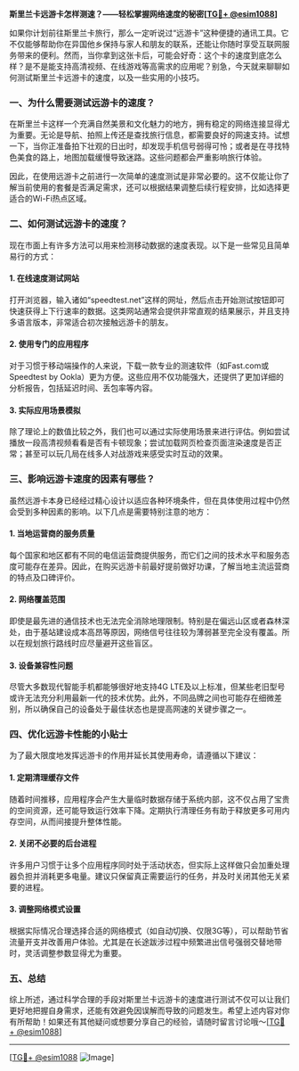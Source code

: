 **斯里兰卡远游卡怎样测速？——轻松掌握网络速度的秘密[[TG💪+ @esim1088](https://t.me/s/esim1088)]**

如果你计划前往斯里兰卡旅行，那么一定听说过“远游卡”这种便捷的通讯工具。它不仅能够帮助你在异国他乡保持与家人和朋友的联系，还能让你随时享受互联网服务带来的便利。然而，当你拿到这张卡后，可能会好奇：这个卡的速度到底怎么样？是不是能支持高清视频、在线游戏等高需求的应用呢？别急，今天就来聊聊如何测试斯里兰卡远游卡的速度，以及一些实用的小技巧。

### 一、为什么需要测试远游卡的速度？

在斯里兰卡这样一个充满自然美景和文化魅力的地方，拥有稳定的网络连接显得尤为重要。无论是导航、拍照上传还是查找旅行信息，都需要良好的网速支持。试想一下，当你正准备拍下壮观的日出时，却发现手机信号弱得可怜；或者是在寻找特色美食的路上，地图加载缓慢导致迷路。这些问题都会严重影响旅行体验。

因此，在使用远游卡之前进行一次简单的速度测试是非常必要的。这不仅能让你了解当前使用的套餐是否满足需求，还可以根据结果调整后续行程安排，比如选择更适合的Wi-Fi热点区域。

### 二、如何测试远游卡的速度？

现在市面上有许多方法可以用来检测移动数据的速度表现。以下是一些常见且简单易行的方式：

#### 1. 在线速度测试网站

打开浏览器，输入诸如“speedtest.net”这样的网址，然后点击开始测试按钮即可快速获得上下行速率的数据。这类网站通常会提供非常直观的结果展示，并且支持多语言版本，非常适合初次接触远游卡的朋友。

#### 2. 使用专门的应用程序

对于习惯于移动端操作的人来说，下载一款专业的测速软件（如Fast.com或Speedtest by Ookla）更为方便。这些应用不仅功能强大，还提供了更加详细的分析报告，包括延迟时间、丢包率等内容。

#### 3. 实际应用场景模拟

除了理论上的数值比较之外，我们也可以通过实际使用场景来进行评估。例如尝试播放一段高清视频看看是否有卡顿现象；尝试加载网页检查页面渲染速度是否正常；甚至可以玩几局在线多人对战游戏来感受实时互动的效果。

### 三、影响远游卡速度的因素有哪些？

虽然远游卡本身已经经过精心设计以适应各种环境条件，但在具体使用过程中仍然会受到多种因素的影响。以下几点是需要特别注意的地方：

#### 1. 当地运营商的服务质量

每个国家和地区都有不同的电信运营商提供服务，而它们之间的技术水平和服务态度可能存在差异。因此，在购买远游卡前最好提前做好功课，了解当地主流运营商的特点及口碑评价。

#### 2. 网络覆盖范围

即使是最先进的通信技术也无法完全消除地理限制。特别是在偏远山区或者森林深处，由于基站建设成本高昂等原因，网络信号往往较为薄弱甚至完全没有覆盖。所以在规划旅行路线时应尽量避开这些盲区。

#### 3. 设备兼容性问题

尽管大多数现代智能手机都能够很好地支持4G LTE及以上标准，但某些老旧型号或许无法充分利用最新一代的技术优势。此外，不同品牌之间也可能存在细微差别，所以确保自己的设备处于最佳状态也是提高网速的关键步骤之一。

### 四、优化远游卡性能的小贴士

为了最大限度地发挥远游卡的作用并延长其使用寿命，请遵循以下建议：

#### 1. 定期清理缓存文件

随着时间推移，应用程序会产生大量临时数据存储于系统内部，这不仅占用了宝贵的空间资源，还可能导致运行效率下降。定期执行清理任务有助于释放更多可用内存空间，从而间接提升整体性能。

#### 2. 关闭不必要的后台进程

许多用户习惯于让多个应用程序同时处于活动状态，但实际上这样做只会加重处理器负担并消耗更多电量。建议只保留真正需要运行的任务，并及时关闭其他无关紧要的进程。

#### 3. 调整网络模式设置

根据实际情况合理选择合适的网络模式（如自动切换、仅限3G等），可以帮助节省流量开支并改善用户体验。尤其是在长途跋涉过程中频繁进出信号强弱交替地带时，灵活调整参数显得尤为重要。

### 五、总结

综上所述，通过科学合理的手段对斯里兰卡远游卡的速度进行测试不仅可以让我们更好地把握自身需求，还能有效避免因误解而导致的问题发生。希望上述内容对你有所帮助！如果还有其他疑问或想要分享自己的经验，请随时留言讨论哦～[[TG💪+ @esim1088](https://t.me/s/esim1088)]

---

[[TG💪+ @esim1088](https://t.me/s/esim1088) ![Image](https://i.postimg.cc/4NQfJmqS/Snipaste-2025-05-13-00-14-12.png)]